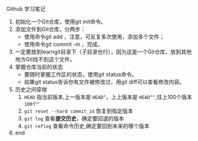 Github 学习笔记

1. 初始化一个Git仓库，使用git init命令。
2. 添加文件到Git仓库，分两步：
    - 使用命令git add <file>，注意，可反复多次使用，添加多个文件；
    - 使用命令git commit -m <message>，完成。
3. 一定要放到learngit目录下（子目录也行），因为这是一个Git仓库，放到其他地方Git找不到这个文件。
4. 掌握仓库当前的状态
    - 要随时掌握工作区的状态，使用git status命令。
    - 如果git status告诉你有文件被修改过，用git diff可以查看修改内容。
5. 历史之间穿梭
    1. `HEAD` 指当前版本,上一版本是 `HEAD^`，上上版本是 `HEAD^^`,往上100个版本 `100个^`
    2. `git reset --hard commit_id` 恢复到指定版本
    3. `git log` 查看**提交历史**，确定要回退的版本
    4. `git reflog` 查看命令历史,确定要回到未来的哪个版本
6. end